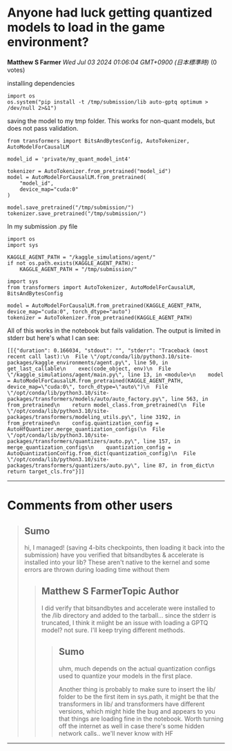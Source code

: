 # Anyone had luck getting quantized models to load in the game environment?

**Matthew S Farmer** *Wed Jul 03 2024 01:06:04 GMT+0900 (日本標準時)* (0 votes)

installing dependencies

```
import os
os.system("pip install -t /tmp/submission/lib auto-gptq optimum > /dev/null 2>&1")

```

saving the model to my tmp folder. This works for non-quant models, but does not pass validation. 

```
from transformers import BitsAndBytesConfig, AutoTokenizer, AutoModelForCausalLM

model_id = 'private/my_quant_model_int4'

tokenizer = AutoTokenizer.from_pretrained("model_id")
model = AutoModelForCausalLM.from_pretrained(
    "model_id",
    device_map="cuda:0"
)

model.save_pretrained("/tmp/submission/")
tokenizer.save_pretrained("/tmp/submission/")

```

In my submission .py file

```
import os
import sys

KAGGLE_AGENT_PATH = "/kaggle_simulations/agent/"
if not os.path.exists(KAGGLE_AGENT_PATH):
    KAGGLE_AGENT_PATH = "/tmp/submission/"

import sys
from transformers import AutoTokenizer, AutoModelForCausalLM, BitsAndBytesConfig

model = AutoModelForCausalLM.from_pretrained(KAGGLE_AGENT_PATH, device_map="cuda:0", torch_dtype="auto")
tokenizer = AutoTokenizer.from_pretrained(KAGGLE_AGENT_PATH)

```

All of this works in the notebook but fails validation. The output is limited in stderr but here's what I can see:

```
[[{"duration": 0.166034, "stdout": "", "stderr": "Traceback (most recent call last):\n  File \"/opt/conda/lib/python3.10/site-packages/kaggle_environments/agent.py\", line 50, in get_last_callable\n    exec(code_object, env)\n  File \"/kaggle_simulations/agent/main.py\", line 13, in <module>\n    model = AutoModelForCausalLM.from_pretrained(KAGGLE_AGENT_PATH, device_map=\"cuda:0\", torch_dtype=\"auto\")\n  File \"/opt/conda/lib/python3.10/site-packages/transformers/models/auto/auto_factory.py\", line 563, in from_pretrained\n    return model_class.from_pretrained(\n  File \"/opt/conda/lib/python3.10/site-packages/transformers/modeling_utils.py\", line 3192, in from_pretrained\n    config.quantization_config = AutoHfQuantizer.merge_quantization_configs(\n  File \"/opt/conda/lib/python3.10/site-packages/transformers/quantizers/auto.py\", line 157, in merge_quantization_configs\n    quantization_config = AutoQuantizationConfig.from_dict(quantization_config)\n  File \"/opt/conda/lib/python3.10/site-packages/transformers/quantizers/auto.py\", line 87, in from_dict\n    return target_cls.fro"}]]

```



---

 # Comments from other users

> ## Sumo
> 
> hi, I managed! (saving 4-bits checkpoints, then loading it back into the submission) have you verified that bitsandbytes & accelerate is installed into your lib? These aren't native to the kernel and some errors are thrown during loading time without them
> 
> 
> 
> > ## Matthew S FarmerTopic Author
> > 
> > I did verify that bitsandbytes and accelerate were installed to the /lib directory and added to the tarball… since the stderr is truncated, I think it miight be an issue with loading a GPTQ model? not sure. I'll keep trying different methods. 
> > 
> > 
> > 
> > > ## Sumo
> > > 
> > > uhm, much depends on the actual quantization configs used to quantize your models in the first place. 
> > > 
> > > Another thing is probably to make sure to insert the lib/ folder to be the first item in sys.path, it might be that the transformers in lib/ and transformers have different versions, which might hide the bug and appears to you that things are loading fine in the notebook. Worth turning off the internet as well in case there's some hidden network calls.. we'll never know with HF
> > > 
> > > 
> > > 


---

